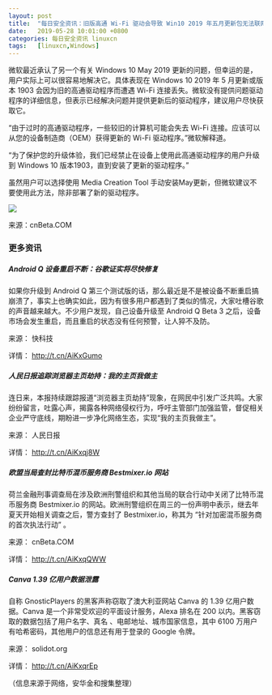 ```yaml
---
layout: post
title:	"每日安全资讯：旧版高通 Wi-Fi 驱动会导致 Win10 2019 年五月更新包无法联网"
date:	2019-05-28 10:01:00 +0800 
categories:	每日安全资讯 linuxcn 
tags:	[linuxcn,Windows]
---
```



微软最近承认了另一个有关 Windows 10 May 2019 更新的问题，但幸运的是，用户实际上可以很容易地解决它。具体表现在 Windows 10 2019 年 5 月更新或版本 1903 会因为旧的高通驱动程序而遭遇 Wi-Fi 连接丢失。微软没有提供问题驱动程序的详细信息，但表示已经解决问题并提供更新后的驱动程序，建议用户尽快获取它。


“由于过时的高通驱动程序，一些较旧的计算机可能会失去 Wi-Fi 连接。应该可以从您的设备制造商（OEM）获得更新的 Wi-Fi 驱动程序。”微软解释道。


“为了保护您的升级体验，我们已经禁止在设备上使用此高通驱动程序的用户升级到 Windows 10 版本1903，直到安装了更新的驱动程序。”


虽然用户可以选择使用 Media Creation Tool 手动安装May更新，但微软建议不要使用此方法，除非部署了新的驱动程序。


![](/Asserts/Images//attachment/album/201905/28/095857p5dso4olqsv3dvlo.jpg)


来源：cnBeta.COM


### 更多资讯


##### Android Q 设备重启不断：谷歌证实将尽快修复


如果你升级到 Android Q 第三个测试版的话，那么最近是不是被设备不断重启搞崩溃了，事实上也确实如此，因为有很多用户都遇到了类似的情况，大家吐槽谷歌的声音越来越大。不少用户发现，自己设备升级至 Android Q Beta 3 之后，设备市场会发生重启，而且重启的状态没有任何预警，让人猝不及防。


来源： 快科技


详情： <http://t.cn/AiKxGumo> 


##### 人民日报追踪浏览器主页劫持：我的主页我做主


连日来，本报持续跟踪报道“浏览器主页劫持”现象，在网民中引发广泛共鸣。大家纷纷留言，吐露心声，揭露各种网络侵权行为，呼吁主管部门加强监管，督促相关企业严守底线，期盼进一步净化网络生态，实现“我的主页我做主”。


来源： 人民日报


详情： <http://t.cn/AiKxqj8W> 


##### 欧盟当局查封比特币混币服务商 Bestmixer.io 网站


荷兰金融刑事调查局在涉及欧洲刑警组织和其他当局的联合行动中关闭了比特币混币服务商 Bestmixer.io 的网站。欧洲刑警组织在周三的一份声明中表示，继去年夏天开始相关调查之后，警方查封了 Bestmixer.io，称其为 “针对加密混币服务商的首次执法行动” 。


来源： cnBeta.COM


详情： <http://t.cn/AiKxqQWW> 


##### Canva 1.39 亿用户数据泄露


自称 GnosticPlayers 的黑客声称窃取了澳大利亚网站 Canva 的 1.39 亿用户数据。Canva 是一个非常受欢迎的平面设计服务，Alexa 排名在 200 以内。黑客窃取的数据包括了用户名字、真名 、电邮地址、城市国家信息，其中 6100 万用户有哈希密码，其他用户的信息还有用于登录的 Google 令牌。


来源： solidot.org


详情： <http://t.cn/AiKxqrEp> 


（信息来源于网络，安华金和搜集整理）
